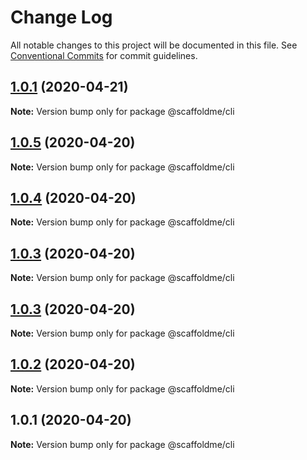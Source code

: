 # Change Log

All notable changes to this project will be documented in this file.
See [Conventional Commits](https://conventionalcommits.org) for commit guidelines.

## [1.0.1](https://github.com/scaffoldme/scaffoldme-cli/compare/@scaffoldme/cli@1.0.5...@scaffoldme/cli@1.0.1) (2020-04-21)

**Note:** Version bump only for package @scaffoldme/cli





## [1.0.5](https://github.com/scaffoldme/scaffoldme-cli/compare/@scaffoldme/cli@1.0.4...@scaffoldme/cli@1.0.5) (2020-04-20)

**Note:** Version bump only for package @scaffoldme/cli





## [1.0.4](https://github.com/scaffoldme/scaffoldme-cli/compare/@scaffoldme/cli@1.0.3...@scaffoldme/cli@1.0.4) (2020-04-20)

**Note:** Version bump only for package @scaffoldme/cli





## [1.0.3](https://github.com/scaffoldme/scaffoldme-cli/compare/@scaffoldme/cli@1.0.3...@scaffoldme/cli@1.0.3) (2020-04-20)

**Note:** Version bump only for package @scaffoldme/cli





## [1.0.3](https://github.com/scaffoldme/scaffoldme-cli/compare/@scaffoldme/cli@1.0.2...@scaffoldme/cli@1.0.3) (2020-04-20)

**Note:** Version bump only for package @scaffoldme/cli





## [1.0.2](https://github.com/scaffoldme/scaffoldme-cli/compare/@scaffoldme/cli@1.0.1...@scaffoldme/cli@1.0.2) (2020-04-20)

**Note:** Version bump only for package @scaffoldme/cli





## 1.0.1 (2020-04-20)

**Note:** Version bump only for package @scaffoldme/cli
